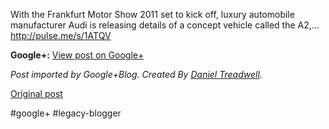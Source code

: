 <!--
date: '2011-09-10'
published: true
slug: 2011-09-audi-introduces-a2-concept-in-frankfurt
time_to_read: 5
title: Audi Introduces A2 Concept In Frankfurt
-->

With the Frankfurt Motor Show 2011 set to kick off, luxury automobile manufacturer Audi is releasing details of a concept vehicle called the A2,...  
<http://pulse.me/s/1ATQV>

**Google+:** [View post on Google+](https://plus.google.com/103392016560023386646/posts/K6CZeb6jxYu)

  
  
*Post imported by Google+Blog. Created By [Daniel Treadwell](http://minimali.se/).*

[Original post](https://ysfk.blogspot.com/2011/09/audi-introduces-a2-concept-in-frankfurt.html)

#google+ #legacy-blogger 